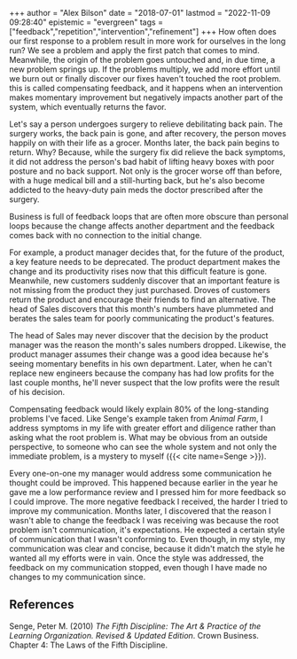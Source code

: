 +++
author = "Alex Bilson"
date = "2018-07-01"
lastmod = "2022-11-09 09:28:40"
epistemic = "evergreen"
tags = ["feedback","repetition","intervention","refinement"]
+++
How often does our first response to a problem result in more work for ourselves in the long run? We see a problem and apply the first patch that comes to mind. Meanwhile, the origin of the problem goes untouched and, in due time, a new problem springs up. If the problems multiply, we add more effort until we burn out or finally discover our fixes haven't touched the root problem. this is called compensating feedback, and it happens when an intervention makes momentary improvement but negatively impacts another part of the system, which eventually returns the favor.

Let's say a person undergoes surgery to relieve debilitating back pain. The surgery works, the back pain is gone, and after recovery, the person moves happily on with their life as a grocer. Months later, the back pain begins to return. Why? Because, while the surgery fix did relieve the back symptoms, it did not address the person's bad habit of lifting heavy boxes with poor posture and no back support. Not only is the grocer worse off than before, with a huge medical bill and a still-hurting back, but he's also become addicted to the heavy-duty pain meds the doctor prescribed after the surgery.

Business is full of feedback loops that are often more obscure than personal loops because the change affects another department and the feedback comes back with no connection to the initial change.

For example, a product manager decides that, for the future of the product, a key feature needs to be deprecated. The product department makes the change and its productivity rises now that this difficult feature is gone. Meanwhile, new customers suddenly discover that an important feature is not missing from the product they just purchased. Droves of customers return the product and encourage their friends to find an alternative. The head of Sales discovers that this month's numbers have plummeted and berates the sales team for poorly communicating the product's features.

The head of Sales may never discover that the decision by the product manager was the reason the month's sales numbers dropped. Likewise, the product manager assumes their change was a good idea because he's seeing momentary benefits in his own department. Later, when he can't replace new engineers because the company has had low profits for the last couple months, he'll never suspect that the low profits were the result of his decision.

Compensating feedback would likely explain 80% of the long-standing problems I've faced. Like Senge's example taken from _Animal Farm_, I address symptoms in my life with greater effort and diligence rather than asking what the root problem is. What may be obvious from an outside perspective, to someone who can see the whole system and not only the immediate problem, is a mystery to myself ({{< cite name=Senge >}}).

Every one-on-one my manager would address some communication he thought could be improved. This happened because earlier in the year he gave me a low performance review and I pressed him for more feedback so I could improve. The more negative feedback I received, the harder I tried to improve my communication. Months later, I discovered that the reason I wasn't able to change the feedback I was receiving was because the root problem isn't communication, it's expectations. He expected a certain style of communication that I wasn't conforming to. Even though, in my style, my communication was clear and concise, because it didn't match the style he wanted all my efforts were in vain. Once the style was addressed, the feedback on my communication stopped, even though I have made no changes to my communication since.

## References

Senge, Peter M. (2010) _The Fifth Discipline: The Art & Practice of the Learning Organization. Revised & Updated Edition_. Crown Business. Chapter 4: The Laws of the Fifth Discipline.
